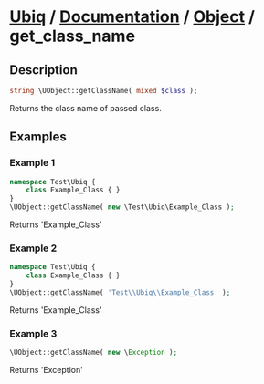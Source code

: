 [Ubiq](https://github.com/Pixel418/Ubiq#readme) / [Documentation](../index.md#readme) / [Object](../index.md#object) / get_class_name
======


Description
-------- 

```php
string \UObject::getClassName( mixed $class );
```

Returns the class name of passed class.



Examples
--------

### Example 1

```php
namespace Test\Ubiq {
	class Example_Class { }
}
\UObject::getClassName( new \Test\Ubiq\Example_Class );
```
Returns 'Example_Class'

### Example 2

```php
namespace Test\Ubiq {
	class Example_Class { }
}
\UObject::getClassName( 'Test\\Ubiq\\Example_Class' );
```
Returns 'Example_Class'

### Example 3

```php
\UObject::getClassName( new \Exception );
```
Returns 'Exception'